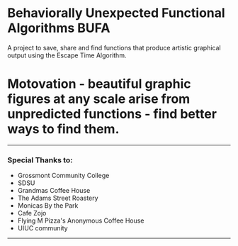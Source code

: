 # Behaviorally Unexpected Functional Algorithms BUFA
A project to save, share and find functions that produce artistic graphical output using the Escape Time Algorithm.

# Motovation - beautiful graphic figures at any scale arise from unpredicted functions - find better ways to find them.

****
### Special Thanks to:
* Grossmont Community College
* SDSU
* Grandmas Coffee House
* The Adams Street Roastery
* Monicas By the Park
* Cafe Zojo
* Flying M Pizza's Anonymous Coffee House
* UIUC community
****
